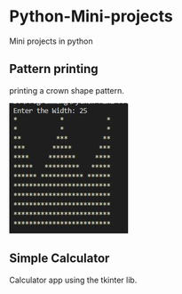# Python-Mini-projects
Mini projects in python

## Pattern printing 
printing a crown shape pattern.
<!-- <img src"Images/pattern.JPG"> -->
![](Images/pattern.JPG)

## Simple Calculator
Calculator app using the tkinter lib.
